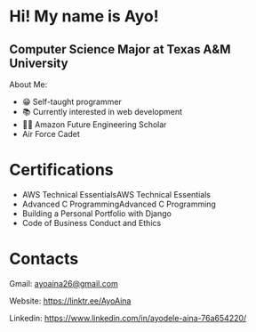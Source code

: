 # Hi! My name is Ayo!
## Computer Science Major at Texas A&M University
About Me:

* 😁 Self-taught programmer
* 📚 Currently interested in web development
* 👨‍🎓 Amazon Future Engineering Scholar
* Air Force Cadet

# Certifications
* AWS Technical EssentialsAWS Technical Essentials
* Advanced C ProgrammingAdvanced C Programming
* Building a Personal Portfolio with Django
* Code of Business Conduct and Ethics

# Contacts
Gmail: ayoaina26@gmail.com

Website: https://linktr.ee/AyoAina

Linkedin: https://www.linkedin.com/in/ayodele-aina-76a654220/
